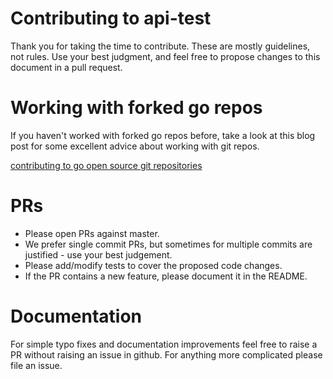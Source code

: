 # Contributing to api-test

Thank you for taking the time to contribute. These are mostly guidelines, not rules. Use your best judgment, and feel free to propose changes to this document in a pull request.

# Working with forked go repos

If you haven't worked with forked go repos before, take a look at this blog post for some excellent advice about working with git repos.

[contributing to go open source git repositories](https://splice.com/blog/contributing-open-source-git-repositories-go/)

# PRs

- Please open PRs against master.
- We prefer single commit PRs, but sometimes for multiple commits are justified - use your best judgement.
- Please add/modify tests to cover the proposed code changes.
- If the PR contains a new feature, please document it in the README.

# Documentation

For simple typo fixes and documentation improvements feel free to raise a PR without raising an issue in github. For anything more complicated please file an issue.